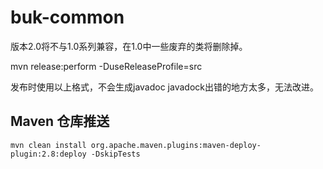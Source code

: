 # buk-common

版本2.0将不与1.0系列兼容，在1.0中一些废弃的类将删除掉。


mvn release:perform -DuseReleaseProfile=src

发布时使用以上格式，不会生成javadoc
javadock出错的地方太多，无法改进。


## Maven 仓库推送
```
mvn clean install org.apache.maven.plugins:maven-deploy-plugin:2.8:deploy -DskipTests